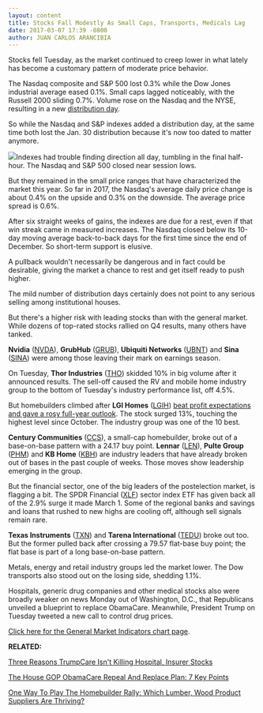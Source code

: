 ```yaml
---
layout: content
title: Stocks Fall Modestly As Small Caps, Transports, Medicals Lag
date: 2017-03-07 17:39 -0800
author: JUAN CARLOS ARANCIBIA
---
```






Stocks fell Tuesday, as the market continued to creep lower in what lately has become a customary pattern of moderate price behavior.


The Nasdaq composite and S&P 500 lost 0.3% while the Dow Jones industrial average eased 0.1%. Small caps lagged noticeably, with the Russell 2000 sliding 0.7%. Volume rose on the Nasdaq and the NYSE, resulting in a new [distribution day](http://education.investors.com/lesson.aspx?id=735759&sourceid=735764).




So while the Nasdaq and S&P indexes added a distribution day, at the same time both lost the Jan. 30 distribution because it's now too dated to matter anymore.


![](https://www.investors.com/wp-content/uploads/2017/03/MP4-3_030717-167x300.png)Indexes had trouble finding direction all day, tumbling in the final half-hour. The Nasdaq and S&P 500 closed near session lows.


But they remained in the small price ranges that have characterized the market this year. So far in 2017, the Nasdaq's average daily price change is about 0.4% on the upside and 0.3% on the downside. The average price spread is 0.6%.


After six straight weeks of gains, the indexes are due for a rest, even if that win streak came in measured increases. The Nasdaq closed below its 10-day moving average back-to-back days for the first time since the end of December. So short-term support is elusive.


A pullback wouldn't necessarily be dangerous and in fact could be desirable, giving the market a chance to rest and get itself ready to push higher.


The mild number of distribution days certainly does not point to any serious selling among institutional houses.


But there's a higher risk with leading stocks than with the general market. While dozens of top-rated stocks rallied on Q4 results, many others have tanked.


**Nvidia** ([NVDA](https://research.investors.com/quote.aspx?symbol=NVDA)), **GrubHub** ([GRUB](https://research.investors.com/quote.aspx?symbol=GRUB)), **Ubiquiti Networks** ([UBNT](https://research.investors.com/quote.aspx?symbol=UBNT)) and **Sina** ([SINA](https://research.investors.com/quote.aspx?symbol=SINA)) were among those leaving their mark on earnings season.


On Tuesday, **Thor Industries** ([THO](https://research.investors.com/quote.aspx?symbol=THO)) skidded 10% in big volume after it announced results. The sell-off caused the RV and mobile home industry group to the bottom of Tuesday's industry performance list, off 4.5%.


But homebuilders climbed after **LGI Homes** ([LGIH](https://research.investors.com/quote.aspx?symbol=LGIH)) [beat profit expectations and gave a rosy full-year outlook](https://www.investors.com/news/lgi-homes-soars-on-earnings-builder-stocks-show-strength/). The stock surged 13%, touching the highest level since October. The industry group was one of the 10 best.


**Century Communities** ([CCS](https://research.investors.com/quote.aspx?symbol=CCS)), a small-cap homebuilder, broke out of a base-on-base pattern with a 24.17 buy point. **Lennar** ([LEN](https://research.investors.com/quote.aspx?symbol=LEN)), **Pulte Group** ([PHM](https://research.investors.com/quote.aspx?symbol=PHM)) and **KB Home** ([KBH](https://research.investors.com/quote.aspx?symbol=KBH)) are industry leaders that have already broken out of bases in the past couple of weeks. Those moves show leadership emerging in the group.


But the financial sector, one of the big leaders of the postelection market, is flagging a bit. The SPDR Financial ([XLF](https://research.investors.com/quote.aspx?symbol=XLF)) sector index ETF has given back all of the 2.9% surge it made March 1. Some of the regional banks and savings and loans that rushed to new highs are cooling off, although sell signals remain rare.


**Texas Instruments** ([TXN](https://research.investors.com/quote.aspx?symbol=TXN)) and **Tarena International** ([TEDU](https://research.investors.com/quote.aspx?symbol=TEDU)) broke out too. But the former pulled back after crossing a 79.57 flat-base buy point; the flat base is part of a long base-on-base pattern.


Metals, energy and retail industry groups led the market lower. The Dow transports also stood out on the losing side, shedding 1.1%.


Hospitals, generic drug companies and other medical stocks also were broadly weaker on news Monday out of Washington, D.C., that Republicans unveiled a blueprint to replace ObamaCare. Meanwhile, President Trump on Tuesday tweeted a new call to control drug prices.


[Click here for the General Market Indicators chart page](https://www.investors.com/wp-content/uploads/2017/03/IBD0703152848GMI.pdf).


**RELATED:**


[Three Reasons TrumpCare Isn't Killing Hospital, Insurer Stocks](https://www.investors.com/news/why-trumpcare-isnt-killing-hospital-insurer-stocks/)


[The House GOP ObamaCare Repeal And Replace Plan: 7 Key Points](https://www.investors.com/politics/house-gop-unveils-obamacare-repeal-and-replace-bill/)


[One Way To Play The Homebuilder Rally: Which Lumber, Wood Product Suppliers Are Thriving?](https://www.investors.com/research/industry-snapshot/moderate-but-steady-housing-recovery-fuels-wood-product-suppliers/)





